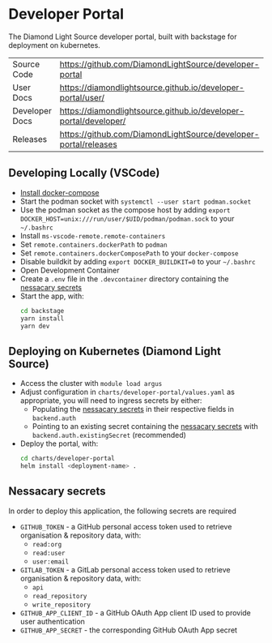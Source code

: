 # Developer Portal

The Diamond Light Source developer portal, built with backstage for deployment on kubernetes.

|                |                                                                  |
| -------------- | ---------------------------------------------------------------- |
| Source Code    | https://github.com/DiamondLightSource/developer-portal           |
| User Docs      | https://diamondlightsource.github.io/developer-portal/user/      |
| Developer Docs | https://diamondlightsource.github.io/developer-portal/developer/ |
| Releases       | https://github.com/DiamondLightSource/developer-portal/releases  |

## Developing Locally (VSCode)

- [Install docker-compose](https://docs.docker.com/compose/install/other/)
- Start the podman socket with `systemctl --user start podman.socket`
- Use the podman socket as the compose host by adding `export DOCKER_HOST=unix:///run/user/$UID/podman/podman.sock` to your `~/.bashrc`
- Install `ms-vscode-remote.remote-containers`
- Set `remote.containers.dockerPath` to `podman`
- Set `remote.containers.dockerComposePath` to your `docker-compose`
- Disable buildkit by adding `export DOCKER_BUILDKIT=0` to your `~/.bashrc`
- Open Development Container
- Create a `.env` file in the `.devcontainer` directory containing the [nessacary secrets](#nessacary-secrets)
- Start the app, with:
  ```sh
  cd backstage
  yarn install
  yarn dev
  ```

## Deploying on Kubernetes (Diamond Light Source)

- Access the cluster with `module load argus`
- Adjust configuration in `charts/developer-portal/values.yaml` as appropriate, you will need to ingress secrets by either:
  - Populating the [nessacary secrets](#nessacary-secrets) in their respective fields in `backend.auth`
  - Pointing to an existing secret containing the [nessacary secrets](#nessacary-secrets) with `backend.auth.existingSecret` (recommended)
- Deploy the portal, with:
  ```sh
  cd charts/developer-portal
  helm install <deployment-name> .
  ```

## Nessacary secrets

In order to deploy this application, the following secrets are required

- `GITHUB_TOKEN` - a GitHub personal access token used to retrieve organisation & repository data, with:
  - `read:org`
  - `read:user`
  - `user:email`
- `GITLAB_TOKEN` - a GitLab personal access token used to retrieve organisation & repository data, with:
  - `api`
  - `read_repository`
  - `write_repository`
- `GITHUB_APP_CLIENT_ID` - a GitHub OAuth App client ID used to provide user authentication
- `GITHUB_APP_SECRET` - the corresponding GitHub OAuth App secret
